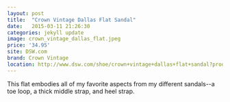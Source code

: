 ```yaml
---
layout: post
title:  "Crown Vintage Dallas Flat Sandal"
date:   2015-03-11 21:26:30
categories: jekyll update
image: crown_vintage_dallas_flat.jpeg
price: '34.95'
site: DSW.com
brand: Crown Vintage
location: http://www.dsw.com/shoe/crown+vintage+dallas+flat+sandal?prodId=319498&category=dsw12cat440004&activeCats=cat10006,cat20034,dsw12cat440004
---
```


This flat embodies all of my favorite aspects from my different sandals--a toe loop, a thick middle strap, and heel strap.  

